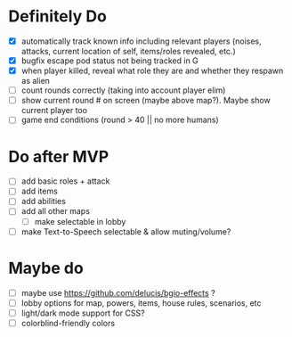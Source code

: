 # Definitely Do
- [x] automatically track known info including relevant players (noises, attacks, current location of self, items/roles revealed, etc.)
- [x] bugfix escape pod status not being tracked in G
- [x] when player killed, reveal what role they are and whether they respawn as alien
- [ ] count rounds correctly (taking into account player elim)
- [ ] show current round # on screen (maybe above map?). Maybe show current player too
- [ ] game end conditions (round > 40 || no more humans)

# Do after MVP
- [ ] add basic roles + attack
- [ ] add items
- [ ] add abilities
- [ ] add all other maps
  - [ ] make selectable in lobby
- [ ] make Text-to-Speech selectable & allow muting/volume?

# Maybe do
- [ ] maybe use https://github.com/delucis/bgio-effects ?
- [ ] lobby options for map, powers, items, house rules, scenarios, etc
- [ ] light/dark mode support for CSS?
- [ ] colorblind-friendly colors
